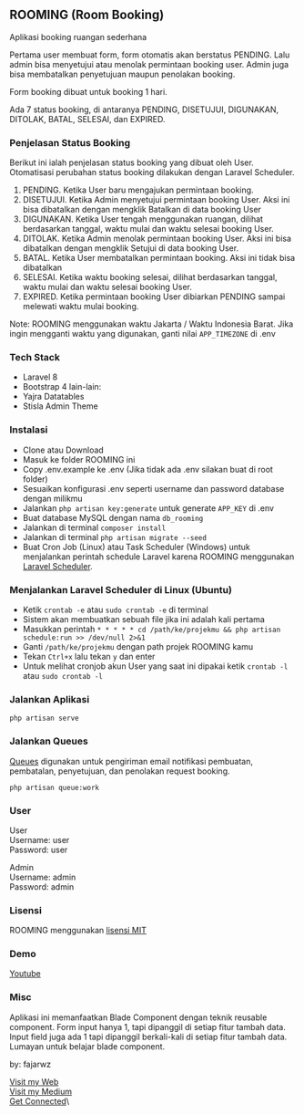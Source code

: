 ## ROOMING (Room Booking)

Aplikasi booking ruangan sederhana

Pertama user membuat form, form otomatis akan berstatus PENDING. Lalu admin bisa menyetujui atau menolak permintaan booking user. Admin juga bisa membatalkan penyetujuan maupun penolakan booking.

Form booking dibuat untuk booking 1 hari.

Ada 7 status booking, di antaranya PENDING, DISETUJUI, DIGUNAKAN, DITOLAK, BATAL, SELESAI, dan EXPIRED.

### Penjelasan Status Booking

Berikut ini ialah penjelasan status booking yang dibuat oleh User. Otomatisasi perubahan status booking dilakukan dengan Laravel Scheduler.

1. PENDING. Ketika User baru mengajukan permintaan booking.
2. DISETUJUI. Ketika Admin menyetujui permintaan booking User. Aksi ini bisa dibatalkan dengan mengklik Batalkan di data booking User
3. DIGUNAKAN. Ketika User tengah menggunakan ruangan, dilihat berdasarkan tanggal, waktu mulai dan waktu selesai booking User.
4. DITOLAK. Ketika Admin menolak permintaan booking User. Aksi ini bisa dibatalkan dengan mengklik Setujui di data booking User.
5. BATAL. Ketika User membatalkan permintaan booking. Aksi ini tidak bisa dibatalkan
6. SELESAI. Ketika waktu booking selesai, dilihat berdasarkan tanggal, waktu mulai dan waktu selesai booking User.
7. EXPIRED. Ketika permintaan booking User dibiarkan PENDING sampai melewati waktu mulai booking.

Note: ROOMING menggunakan waktu Jakarta / Waktu Indonesia Barat. Jika ingin mengganti waktu yang digunakan, ganti nilai `APP_TIMEZONE` di .env

### Tech Stack

-   Laravel 8
-   Bootstrap 4
    lain-lain:
-   Yajra Datatables
-   Stisla Admin Theme

### Instalasi

-   Clone atau Download
-   Masuk ke folder ROOMING ini
-   Copy .env.example ke .env (Jika tidak ada .env silakan buat di root folder)
-   Sesuaikan konfigurasi .env seperti username dan password database dengan milikmu
-   Jalankan `php artisan key:generate` untuk generate `APP_KEY` di .env
-   Buat database MySQL dengan nama `db_rooming`
-   Jalankan di terminal `composer install`
-   Jalankan di terminal `php artisan migrate --seed`
-   Buat Cron Job (Linux) atau Task Scheduler (Windows) untuk menjalankan perintah schedule Laravel karena ROOMING menggunakan [Laravel Scheduler](https://laravel.com/docs/8.x/scheduling).

### Menjalankan Laravel Scheduler di Linux (Ubuntu)

-   Ketik `crontab -e` atau `sudo crontab -e` di terminal
-   Sistem akan membuatkan sebuah file jika ini adalah kali pertama
-   Masukkan perintah `* * * * * cd /path/ke/projekmu && php artisan schedule:run >> /dev/null 2>&1`
-   Ganti `/path/ke/projekmu` dengan path projek ROOMING kamu
-   Tekan `Ctrl+x` lalu tekan `y` dan enter
-   Untuk melihat cronjob akun User yang saat ini dipakai ketik `crontab -l` atau `sudo crontab -l`

### Jalankan Aplikasi

```
php artisan serve
```

### Jalankan Queues

[Queues](https://laravel.com/docs/8.x/queues) digunakan untuk pengiriman email notifikasi pembuatan, pembatalan, penyetujuan, dan penolakan request booking.

```
php artisan queue:work
```

### User

User\
Username: user\
Password: user

Admin\
Username: admin\
Password: admin

### Lisensi

ROOMING menggunakan [lisensi MIT](https://github.com/fajarwz/rooming/blob/main/LICENSE)

### Demo

[Youtube](https://youtu.be/ZZL4VrJCA3E)

### Misc

Aplikasi ini memanfaatkan Blade Component dengan teknik reusable component. Form input hanya 1, tapi dipanggil di setiap fitur tambah data. Input field juga ada 1 tapi dipanggil berkali-kali di setiap fitur tambah data. Lumayan untuk belajar blade component.

by: fajarwz

[Visit my Web](https://fajarwz.netlify.app)\
[Visit my Medium](https://fajarwz.medium.com)\
[Get Connected](https://linkedin.com/in/fajarwz)\

